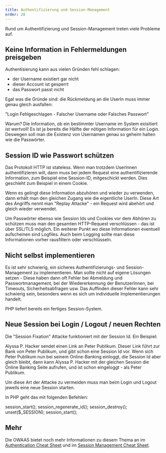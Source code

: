 ```yaml
---
title: Authentifizierung und Session-Management
order: 20
---
```


Rund um Authentifizierung und Session-Management treten viele Probleme auf.

## Keine Information in Fehlermeldungen preisgeben

Authentisierung kann aus vielen Gründen fehl schlagen: 

* der Username existiert gar nicht
* dieser Account ist gesperrt
* das Passwort passt nicht

Egal was die Gründe sind: die Rückmeldung an die UserIn muss immer genau gleich ausfallen:

  "Login Fehlgeschlagen - Falscher Username oder Falsches Passwort"

Warum? Die Information, ob ein bestimmter Username im System exisitiert ist wertvoll! Es
ist ja bereits die Hälfte der nötigen Information für ein Login. Deswegen soll man die Existenz
von Usernamen genau so geheim halten wie die Passwörter.

## Session ID wie Passwort schützen

Das Protokoll HTTP ist stateless.  Wenn man trotzdem UserInnen authentifizieren
will, dann muss bei jedem Request eine authentifizierende Information, zum Beispiel eine Session-ID,
mitgeschickt werden.  Dies geschieht zum Beispiel in einem Cookie.  

Wenn es gelingt diese Information abzuhören und wieder zu verwenden, 
dann erhält man den gleichen Zugang wie die eigentliche UserIn. Diese
Art des Angriffs nennt man "Replay Attacke" - ein Request wird abehört und
gleich wieder verwendet.

Um Passwörter ebenso wie Session Ids und Cookies vor dem Abhören zu 
schützen muss man den gesamten HTTP-Request verschlüssen - das ist über SSL/TLS möglich.
Ein weiterer Punkt wo diese Informationen eventuell aufscheinen sind Logfiles.
Auch beim Logging sollte man diese Informationen vorher rausfiltern oder verschlüsseln.

## Nicht selbst implementieren

Es ist sehr schwierig, ein sicheres Authentifizierungs- und Session-Management zu implementieren. Man sollte nicht auf eigene Lösungen setzen - Diese haben dann oft Fehler bei Abmeldung und Passwortmanagement, bei der Wiedererkennung der BenutzerInnen, bei Timeouts, Sicherheitsabfragen usw. Das Auffinden dieser Fehler kann sehr schwierig sein, besonders wenn es sich um individuelle Implementierungen handelt.

PHP liefert bereits ein fertiges Session-System.

## Neue Session bei Login / Logout / neuen Rechten

Die "Session Fixation" Attacke funktioniert mit der Session Id. Ein Beispiel:

Alyssa P. Hacker sendet einen Link an Peter Publikum. Dieser Link führt
zur Bank von Peter Publikum, und gibt schon eine Session Id vor. Wenn sich
Peter Publikum nun bei seinem Online-Banking einloggt, die Session Id aber
gleich bleibt, dann kann Alyssa P. Hacker mit der gleichen Session die Online Banking
Seite aufrufen, und ist schon eingeloggt - als Peter Publikum.

Um diese Art der Attacke zu vermeiden muss man beim Login und Logout jeweils eine neue Session starten.

In PHP geht das mit folgenden Befehlen:

<php caption="neue Session starten nach erfolgreichem Login">
  session_start();
  session_regenerate_id();
  session_destroy();
  unset($_SESSION);
  session_start();
</php>

## Mehr

Die OWAAS bietet noch mehr Informationen zu diesem Thema an
im  [Authentication Cheat Sheet](https://www.owasp.org/index.php/Session_Management_Cheat_Sheet)
und im [Session Management Cheat Sheet](https://www.owasp.org/index.php/Session_Management_Cheat_Sheet).
